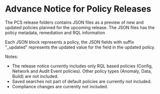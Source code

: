 # Advance Notice for Policy Releases
The PCS release folders contains JSON files as a preview of new and updated policies planned for the upcoming release. The JSON files has the policy metadata, remediation and RQL information

Each JSON block represents a policy, the JSON fields with suffix "_updated" represents the updated value for the field in the updated policy.

Notes:
* The release notice currently includes only RQL based policies (Config, Network and Audit Event policies). Other policy types (Anomaly, Data, Build) are not included. 
* Saved searches not part of default policies are currently not included.
* Compliance changes are currently not included.
